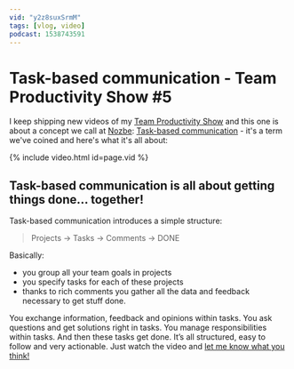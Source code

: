 ```yaml
---
vid: "y2z8suxSrmM"
tags: [vlog, video]
podcast: 1538743591
---
```


# Task-based communication - Team Productivity Show #5

I keep shipping new videos of my [Team Productivity Show](/tag/vlog) and this one is about a concept we call at [Nozbe][n]: [Task-based communication](https://nozbe.com/blog/task-based-communication) - it's a term we've coined and here's what it's all about:

{% include video.html id=page.vid %}

<!--More-->

## Task-based communication is all about getting things done... together!

Task-based communication introduces a simple structure:

> Projects -> Tasks -> Comments -> DONE

Basically:

- you group all your team goals in projects
- you specify tasks for each of these projects
- thanks to rich comments you gather all the data and feedback necessary to get stuff done.

You exchange information, feedback and opinions within tasks. You ask questions and get solutions right in tasks. You manage responsibilities within tasks. And then these tasks get done. It’s all structured, easy to follow and very actionable. Just watch the video and [let me know what you think!](/contact)

[n]: https://nozbe.com/?a=mike